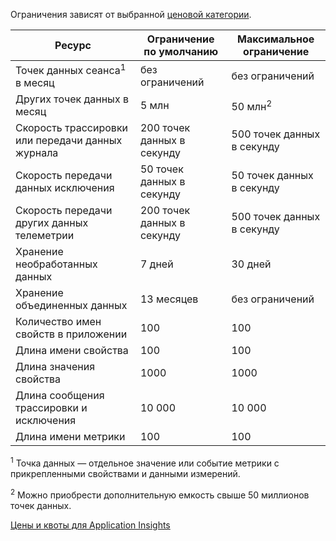 Ограничения зависят от выбранной [ценовой категории](http://azure.microsoft.com/pricing/details/application-insights/).

**Ресурс** | **Ограничение по умолчанию** | **Максимальное ограничение**
-------- | ------------- | -------------
Точек данных сеанса<sup>1</sup> в месяц | без ограничений | без ограничений
Других точек данных в месяц | 5 млн | 50 млн<sup>2</sup>
Скорость трассировки или передачи данных журнала | 200 точек данных в секунду | 500 точек данных в секунду
Скорость передачи данных исключения | 50 точек данных в секунду | 50 точек данных в секунду
Скорость передачи других данных телеметрии | 200 точек данных в секунду | 500 точек данных в секунду
Хранение необработанных данных |7 дней| 30 дней
Хранение объединенных данных | 13 месяцев | без ограничений
Количество имен свойств в приложении | 100 | 100
Длина имени свойства | 100 | 100
Длина значения свойства | 1000 | 1000
Длина сообщения трассировки и исключения | 10 000 | 10 000
Длина имени метрики | 100 | 100

<sup>1</sup> Точка данных — отдельное значение или событие метрики с прикрепленными свойствами и данными измерений.

<sup>2</sup> Можно приобрести дополнительную емкость свыше 50 миллионов точек данных.
 
[Цены и квоты для Application Insights](app-insights-pricing.md)

<!---HONumber=Oct15_HO3-->